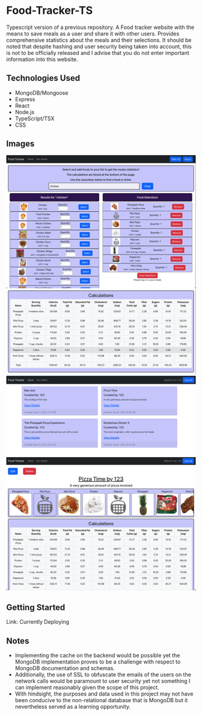 # Food-Tracker-TS
Typescript version of a previous repository. A Food tracker website with the means to save meals as a user and share it with other users. Provides comprehensive statistics about the meals and their selections.
It should be noted that despite hashing and user security being taken into account, this is not to be officially released and I advise that you do not enter important information into this website.

## Technologies Used

- MongoDB/Mongoose
- Express
- React
- Node.js
- TypeScript/TSX
- CSS

## Images

![Screenshot1](FoodTrackerTS_1.png)
![Screenshot1](FoodTrackerTS_2.png)
![Screenshot1](FoodTrackerTS_3.png)
![Screenshot1](FoodTrackerTS_4.png)


## Getting Started

Link: Currently Deploying 

## Notes
- Implementing the cache on the backend would be possible yet the MongoDB implementation proves to be a challenge with respect to MongoDB documentation and schemas.
- Additionally, the use of SSL to obfuscate the emails of the users on the network calls would be paramount to user security yet not something I can implement reasonably given the scope of this project.
- With hindsight, the purposes and data used in this project may not have been conducive to the non-relational database that is MongoDB but it nevertheless served as a learning opportunity. 
